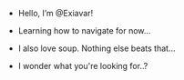 - Hello, I’m @Exiavar!

- Learning how to navigate for now...
- I also love soup. Nothing else beats that...
- I wonder what you're looking for..?


<!---
Exiavar/Exiavar is a ✨ special ✨ repository because its `README.md` (this file) appears on your GitHub profile.
You can click the Preview link to take a look at your changes.
--->
